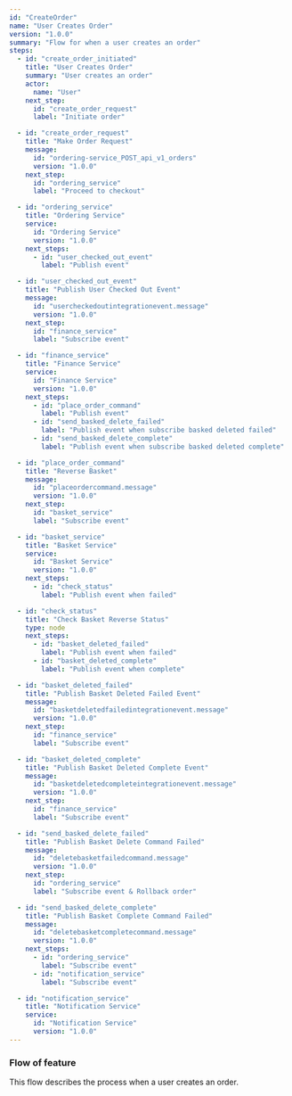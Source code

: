 ```yaml
---
id: "CreateOrder"
name: "User Creates Order"
version: "1.0.0"
summary: "Flow for when a user creates an order"
steps:
  - id: "create_order_initiated"
    title: "User Creates Order"
    summary: "User creates an order"
    actor:
      name: "User"
    next_step:
      id: "create_order_request"
      label: "Initiate order"

  - id: "create_order_request"
    title: "Make Order Request"
    message:
      id: "ordering-service_POST_api_v1_orders"
      version: "1.0.0"
    next_step:
      id: "ordering_service"
      label: "Proceed to checkout"

  - id: "ordering_service"
    title: "Ordering Service"
    service:
      id: "Ordering Service"
      version: "1.0.0"
    next_steps:
      - id: "user_checked_out_event"
        label: "Publish event"

  - id: "user_checked_out_event"
    title: "Publish User Checked Out Event"
    message:
      id: "usercheckedoutintegrationevent.message"
      version: "1.0.0"
    next_step:
      id: "finance_service"
      label: "Subscribe event"

  - id: "finance_service"
    title: "Finance Service"
    service:
      id: "Finance Service"
      version: "1.0.0"
    next_steps:
      - id: "place_order_command"
        label: "Publish event"
      - id: "send_basked_delete_failed"
        label: "Publish event when subscribe basked deleted failed"
      - id: "send_basked_delete_complete"
        label: "Publish event when subscribe basked deleted complete"

  - id: "place_order_command"
    title: "Reverse Basket"
    message:
      id: "placeordercommand.message"
      version: "1.0.0"
    next_step:
      id: "basket_service"
      label: "Subscribe event"

  - id: "basket_service"
    title: "Basket Service"
    service:
      id: "Basket Service"
      version: "1.0.0"
    next_steps:
      - id: "check_status"
        label: "Publish event when failed"

  - id: "check_status"
    title: "Check Basket Reverse Status"
    type: node
    next_steps:
      - id: "basket_deleted_failed"
        label: "Publish event when failed"
      - id: "basket_deleted_complete"
        label: "Publish event when complete"

  - id: "basket_deleted_failed"
    title: "Publish Basket Deleted Failed Event"
    message:
      id: "basketdeletedfailedintegrationevent.message"
      version: "1.0.0"
    next_step:
      id: "finance_service"
      label: "Subscribe event"

  - id: "basket_deleted_complete"
    title: "Publish Basket Deleted Complete Event"
    message:
      id: "basketdeletedcompleteintegrationevent.message"
      version: "1.0.0"
    next_step:
      id: "finance_service"
      label: "Subscribe event"

  - id: "send_basked_delete_failed"
    title: "Publish Basket Delete Command Failed"
    message:
      id: "deletebasketfailedcommand.message"
      version: "1.0.0"
    next_step:
      id: "ordering_service"
      label: "Subscribe event & Rollback order"

  - id: "send_basked_delete_complete"
    title: "Publish Basket Complete Command Failed"
    message:
      id: "deletebasketcompletecommand.message"
      version: "1.0.0"
    next_steps:
      - id: "ordering_service"
        label: "Subscribe event"
      - id: "notification_service"
        label: "Subscribe event"

  - id: "notification_service"
    title: "Notification Service"
    service:
      id: "Notification Service"
      version: "1.0.0"
---
```


### Flow of feature

This flow describes the process when a user creates an order.

<NodeGraph />
